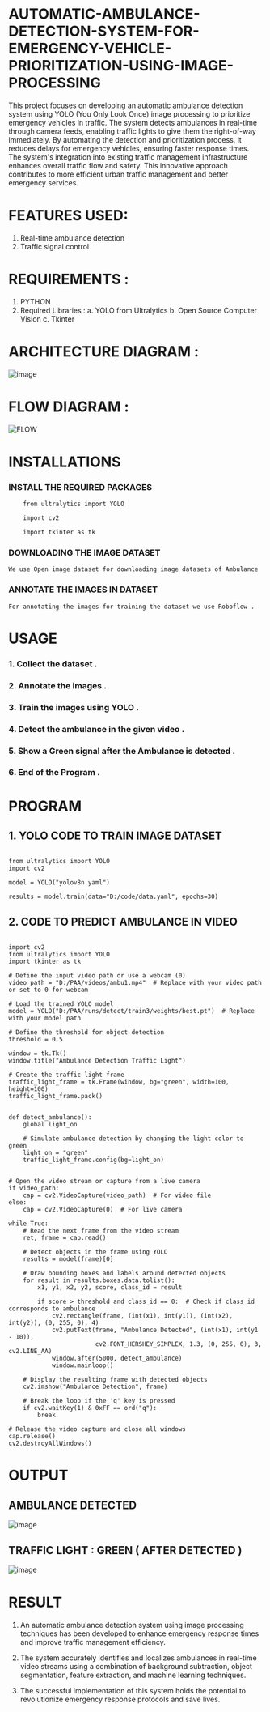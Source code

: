 # AUTOMATIC-AMBULANCE-DETECTION-SYSTEM-FOR-EMERGENCY-VEHICLE-PRIORITIZATION-USING-IMAGE-PROCESSING
      
This project focuses on developing an automatic ambulance detection system using YOLO (You Only Look Once) image processing to prioritize emergency vehicles in traffic. The system detects ambulances in real-time through camera feeds, enabling traffic lights to give them the right-of-way immediately. By automating the detection and prioritization process, it reduces delays for emergency vehicles, ensuring faster response times. The system's integration into existing traffic management infrastructure enhances overall traffic flow and safety. This innovative approach contributes to more efficient urban traffic management and better emergency services.

# FEATURES USED:
1. Real-time ambulance detection
2. Traffic signal control 

# REQUIREMENTS :
1. PYTHON
2. Required Libraries :
     a. YOLO from Ultralytics
     b. Open Source Computer Vision
     c. Tkinter

# ARCHITECTURE DIAGRAM :
![image](https://github.com/S-ABHISHEK-1905/AUTOMATIC-AMBULANCE-DETECTION-SYSTEM-FOR-EMERGENCY-VEHICLE-PRIORITIZATION-USING-IMAGE-PROCESSING/assets/66360846/a12dccb5-79f5-4878-a59b-0983f019e7a0)

# FLOW DIAGRAM :
![FLOW](https://github.com/S-ABHISHEK-1905/AUTOMATIC-AMBULANCE-DETECTION-SYSTEM-FOR-EMERGENCY-VEHICLE-PRIORITIZATION-USING-IMAGE-PROCESSING/assets/66360846/96c4c4cd-a076-473c-a3e6-d979d07b3aed)

# INSTALLATIONS
### INSTALL THE REQUIRED PACKAGES
```
    from ultralytics import YOLO

    import cv2

    import tkinter as tk
```

### DOWNLOADING THE IMAGE DATASET
    We use Open image dataset for downloading image datasets of Ambulance

### ANNOTATE THE IMAGES IN DATASET
    For annotating the images for training the dataset we use Roboflow .

# USAGE
### 1. Collect the dataset .
### 2. Annotate the images .
### 3. Train the images using YOLO .
### 4. Detect the ambulance in the given video .
### 5. Show a Green signal after the Ambulance is detected .
### 6. End of the Program .


# PROGRAM
## 1. YOLO CODE TO TRAIN IMAGE DATASET

```

from ultralytics import YOLO
import cv2

model = YOLO("yolov8n.yaml")

results = model.train(data="D:/code/data.yaml", epochs=30)

```

## 2. CODE TO PREDICT AMBULANCE IN VIDEO

```

import cv2
from ultralytics import YOLO
import tkinter as tk

# Define the input video path or use a webcam (0)
video_path = "D:/PAA/videos/ambu1.mp4"  # Replace with your video path or set to 0 for webcam

# Load the trained YOLO model
model = YOLO("D:/PAA/runs/detect/train3/weights/best.pt")  # Replace with your model path

# Define the threshold for object detection
threshold = 0.5

window = tk.Tk()
window.title("Ambulance Detection Traffic Light")

# Create the traffic light frame
traffic_light_frame = tk.Frame(window, bg="green", width=100, height=100)
traffic_light_frame.pack()


def detect_ambulance():
    global light_on

    # Simulate ambulance detection by changing the light color to green
    light_on = "green"
    traffic_light_frame.config(bg=light_on)


# Open the video stream or capture from a live camera
if video_path:
    cap = cv2.VideoCapture(video_path)  # For video file
else:
    cap = cv2.VideoCapture(0)  # For live camera

while True:
    # Read the next frame from the video stream
    ret, frame = cap.read()

    # Detect objects in the frame using YOLO
    results = model(frame)[0]

    # Draw bounding boxes and labels around detected objects
    for result in results.boxes.data.tolist():
        x1, y1, x2, y2, score, class_id = result

        if score > threshold and class_id == 0:  # Check if class_id corresponds to ambulance
            cv2.rectangle(frame, (int(x1), int(y1)), (int(x2), int(y2)), (0, 255, 0), 4)
            cv2.putText(frame, "Ambulance Detected", (int(x1), int(y1 - 10)),
                        cv2.FONT_HERSHEY_SIMPLEX, 1.3, (0, 255, 0), 3, cv2.LINE_AA)
            window.after(5000, detect_ambulance)
            window.mainloop()

    # Display the resulting frame with detected objects
    cv2.imshow("Ambulance Detection", frame)

    # Break the loop if the 'q' key is pressed
    if cv2.waitKey(1) & 0xFF == ord("q"):
        break

# Release the video capture and close all windows
cap.release()
cv2.destroyAllWindows()

```


# OUTPUT
## AMBULANCE DETECTED
![image](https://github.com/S-ABHISHEK-1905/AUTOMATIC-AMBULANCE-DETECTION-SYSTEM-FOR-EMERGENCY-VEHICLE-PRIORITIZATION-USING-IMAGE-PROCESSING/assets/66360846/a14269f3-dd56-4640-99d2-5f84da618fd3)


## TRAFFIC LIGHT : GREEN ( AFTER DETECTED )
![image](https://github.com/S-ABHISHEK-1905/AUTOMATIC-AMBULANCE-DETECTION-SYSTEM-FOR-EMERGENCY-VEHICLE-PRIORITIZATION-USING-IMAGE-PROCESSING/assets/66360846/cc6fd5d6-14f5-4f2e-9765-b609be0cc036)


# RESULT
1. An automatic ambulance detection system using image processing techniques has been developed to enhance emergency response times and improve traffic management efficiency.

2. The system accurately identifies and localizes ambulances in real-time video streams using a combination of background subtraction, object segmentation, feature extraction, and machine learning techniques.

3. The successful implementation of this system holds the potential to revolutionize emergency response protocols and save lives.

    
